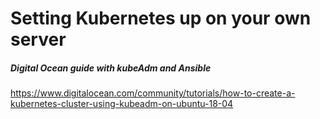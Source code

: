 # Setting Kubernetes up on your own server
##### Digital Ocean guide with kubeAdm and Ansible
https://www.digitalocean.com/community/tutorials/how-to-create-a-kubernetes-cluster-using-kubeadm-on-ubuntu-18-04  
